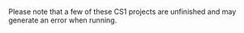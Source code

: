 Please note that a few of these CS1 projects are unfinished and may generate an 
error when running.
